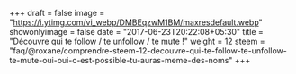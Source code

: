 +++
draft = false
image = "https://i.ytimg.com/vi_webp/DMBEqzwM1BM/maxresdefault.webp"
showonlyimage = false
date = "2017-06-23T20:22:08+05:30"
title = "Découvre qui te follow / te unfollow / te mute !"
weight = 12
steem = "faq/@roxane/comprendre-steem-12-decouvre-qui-te-follow-te-unfollow-te-mute-oui-oui-c-est-possible-tu-auras-meme-des-noms"
+++

<!--more-->
